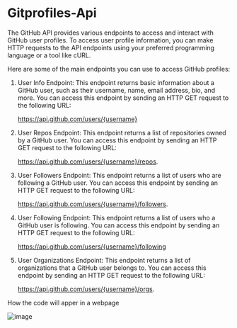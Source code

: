 # Gitprofiles-Api
The GitHub API provides various endpoints to access and interact with GitHub user profiles. 
To access user profile information, you can make HTTP requests to the API endpoints using your preferred programming language or a tool like cURL.

Here are some of the main endpoints you can use to access GitHub profiles:

1. User Info Endpoint: This endpoint returns basic information about a GitHub user, such as their username, name, email address, bio, and more.
  You can access this endpoint by sending an HTTP GET request to the following URL: 
  
   https://api.github.com/users/{username}
  
2. User Repos Endpoint: This endpoint returns a list of repositories owned by a GitHub user.
You can access this endpoint by sending an HTTP GET request to the following URL:

   https://api.github.com/users/{username}/repos.
   
 3. User Followers Endpoint: This endpoint returns a list of users who are following a GitHub user. 
 You can access this endpoint by sending an HTTP GET request to the following URL: 
   
    https://api.github.com/users/{username}/followers.
    
 4. User Following Endpoint: This endpoint returns a list of users who a GitHub user is following. 
 You can access this endpoint by sending an HTTP GET request to the following URL:
    
    https://api.github.com/users/{username}/following
 
5. User Organizations Endpoint: This endpoint returns a list of organizations that a GitHub user belongs to. 
You can access this endpoint by sending an HTTP GET request to the following URL: 

    https://api.github.com/users/{username}/orgs.
   
How the code will apper in a webpage

![image](https://user-images.githubusercontent.com/95699811/219865273-32341363-8965-4be1-83c5-e422c50bf52d.png)





